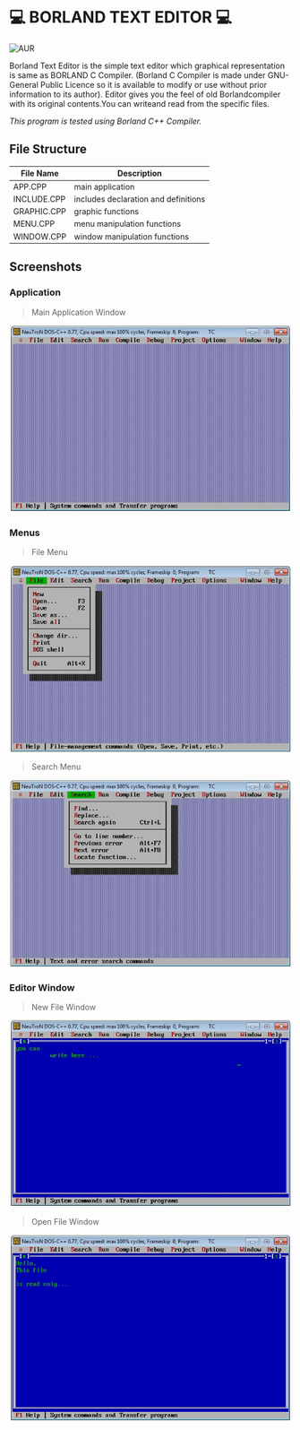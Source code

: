 # :computer: BORLAND TEXT EDITOR :computer:

![AUR](https://img.shields.io/aur/license/yaourt.svg)

Borland  Text  Editor  is  the  simple  text  editor  which  graphical  representation  is same as BORLAND C Compiler. (Borland C Compiler is made under GNU-General Public Licence so it is available to modify or use without prior information to its author). Editor  gives  you  the  feel  of old Borlandcompiler  with  its original contents.You can writeand read from the specific files.

*This program is tested using Borland C++ Compiler.*

## File Structure
| File Name | Description |
| --- | --- |
| APP.CPP | main application |
| INCLUDE.CPP | includes declaration and definitions |
| GRAPHIC.CPP | graphic functions |
| MENU.CPP |    menu manipulation functions |
| WINDOW.CPP |  window manipulation functions |

## Screenshots
### Application
> Main Application Window

![Main Application Window](screenshots/main-window.JPG "Main Application Window")

### Menus
> File Menu

![File Menu](screenshots/file-menu.JPG "File Menu")

> Search Menu

![Search Menu](screenshots/search-menu.JPG "Search Menu")

### Editor Window
> New File Window

![New File Window](screenshots/editor-window.JPG "New File Window")

> Open File Window

![Open File Window](screenshots/read-file.JPG "Open File Window")
